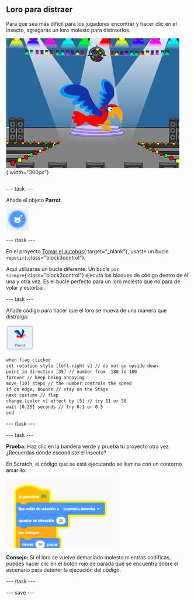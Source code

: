 ## Loro para distraer

<div style="display: flex; flex-wrap: wrap">
<div style="flex-basis: 200px; flex-grow: 1; margin-right: 15px;">
Para que sea más difícil para los jugadores encontrar y hacer clic en el insecto, agregarás un loro molesto para distraerlos. 
</div>
<div>

![Un loro colorido en el Escenario.](images/parrot-distraction.png){:width="300px"}

</div>
</div>

--- task ---

Añade el objeto **Parrot**.

![El icono "Elegir un objeto".](images/sprite-button.png)

--- /task ---

En el proyecto [Tomar el autobús](https://projects.raspberrypi.org/en/projects/catch-the-bus){:target="_blank"}, usaste un bucle `repetir`{:class="block3control"}.

Aquí utilizarás un bucle diferente. Un bucle `por siempre`{:class="block3control"} ejecuta los bloques de código dentro de él una y otra vez. Es el bucle perfecto para un loro molesto que no para de volar y estorbar.

--- task ---

Añade código para hacer que el loro se mueva de una manera que distraiga:

![El objeto loro.](images/parrot-sprite.png)


```blocks3
when flag clicked
set rotation style [left-right v] // do not go upside down
point in direction [35] // number from -180 to 180
forever // keep being annoying
move [10] steps // the number controls the speed
if on edge, bounce // stay on the Stage
next costume // flap
change [color v] effect by [5] // try 11 or 50
wait [0.25] seconds // try 0.1 or 0.5
end
```

--- /task ---

--- task ---

**Prueba:** Haz clic en la bandera verde y prueba tu proyecto otra vez. ¿Recuerdas dónde escondiste el insecto?

En Scratch, el código que se está ejecutando se ilumina con un contorno amarillo:

![](images/running-code.png)

**Consejo:** Si el loro se vuelve demasiado molesto mientras codificas, puedes hacer clic en el botón rojo de parada que se encuentra sobre el escenario para detener la ejecución del código.

--- /task ---

--- save ---
